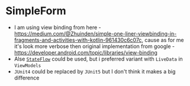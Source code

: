 # SimpleForm
- I am using view binding from here - https://medium.com/@Zhuinden/simple-one-liner-viewbinding-in-fragments-and-activities-with-kotlin-961430c6c07c, cause as for me it's look more verbose then original implementation from google - https://developer.android.com/topic/libraries/view-binding
- Alse [`StateFlow`](https://developer.android.com/kotlin/flow/stateflow-and-sharedflow) could be used, but i preferred variant with `LiveData` in `ViewModels`
- `JUnit4` could be replaced by `JUnit5` but I don't think it makes a big difference
